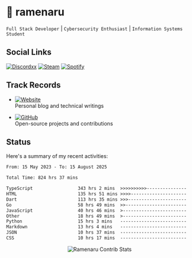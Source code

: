 # 🍜 ramenaru

`Full Stack Developer` | `Cybersecurity Enthusiast` | `Information Systems Student`

## Social Links
[![Discordxx](https://img.shields.io/badge/Discord-7289da?style=flat&logo=discord&logoColor=white)](https://discordapp.com/users/503291004200157185)
[![Steam](https://img.shields.io/badge/Steam-1b2838?style=flat&logo=steam&logoColor=white)](https://steamcommunity.com/id/ramenaru)
[![Spotify](https://img.shields.io/badge/Spotify-1ED760?logo=spotify&logoColor=white)](https://open.spotify.com/user/zehfiusachi8zilte5bqkjl2l)

## Track Records
- [![Website](https://img.shields.io/badge/Websites-FF7139?style=for-the-badge&logo=ghost&logoColor=white)](https://ramenaru.me)  
  Personal blog and technical writings

- [![GitHub](https://img.shields.io/badge/Github_Projects-181717?style=for-the-badge&logo=github&logoColor=white)](https://github.com/ramenaru)  
  Open-source projects and contributions

## Status

Here's a summary of my recent activities:

<!--START_SECTION:waka-->

```txt
From: 15 May 2023 - To: 15 August 2025

Total Time: 824 hrs 37 mins

TypeScript                 343 hrs 2 mins  >>>>>>>>>>---------------   41.60 %
HTML                       135 hrs 51 mins >>>>---------------------   16.48 %
Dart                       113 hrs 35 mins >>>----------------------   13.77 %
Go                         58 hrs 49 mins  >>-----------------------   07.13 %
JavaScript                 40 hrs 46 mins  >------------------------   04.95 %
Other                      18 hrs 49 mins  >------------------------   02.28 %
Python                     15 hrs 3 mins   -------------------------   01.83 %
Markdown                   13 hrs 4 mins   -------------------------   01.59 %
JSON                       10 hrs 37 mins  -------------------------   01.29 %
CSS                        10 hrs 17 mins  -------------------------   01.25 %
```

<!--END_SECTION:waka-->

<div style="text-align: center;">
   <img align="center" src="https://github-readme-streak-stats.herokuapp.com/?user=Ramenaru&theme=dark&card_width=520" alt="Ramenaru Contrib Stats" />
</div>

